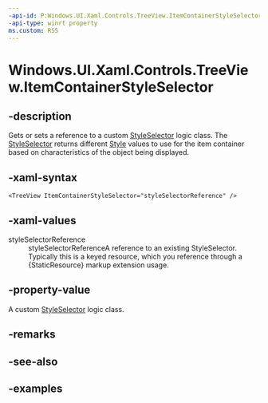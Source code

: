 ```yaml
---
-api-id: P:Windows.UI.Xaml.Controls.TreeView.ItemContainerStyleSelector
-api-type: winrt property
ms.custom: RS5
---
```


<!-- Property syntax.
public StyleSelector ItemContainerStyleSelector { get;  set; }
-->

# Windows.UI.Xaml.Controls.TreeView.ItemContainerStyleSelector

## -description

Gets or sets a reference to a custom [StyleSelector](styleselector.md) logic class. The [StyleSelector](styleselector.md) returns different [Style](../windows.ui.xaml/style.md) values to use for the item container based on characteristics of the object being displayed.

## -xaml-syntax

```xaml
<TreeView ItemContainerStyleSelector="styleSelectorReference" />
```

## -xaml-values

<dl><dt>styleSelectorReference</dt><dd>styleSelectorReferenceA reference to an existing StyleSelector. Typically this is a keyed resource, which you reference through a {StaticResource} markup extension usage.</dd>
</dl>

## -property-value

A custom [StyleSelector](styleselector.md) logic class.

## -remarks

## -see-also

## -examples

